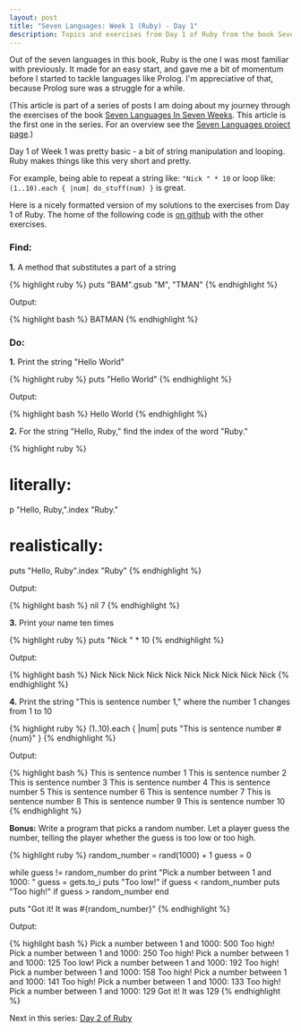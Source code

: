```yaml
---
layout: post
title: "Seven Languages: Week 1 (Ruby) - Day 1"
description: Topics and exercises from Day 1 of Ruby from the book Seven Languages In Seven Weeks.
---
```


Out of the seven languages in this book, Ruby is the one I was most familiar
with previously. It made for an easy start, and gave me a bit of momentum before
I started to tackle languages like Prolog. I'm appreciative of that, because
Prolog sure was a struggle for a while.

<div class="interjection"><p>
(This article is part of a series of posts I am doing about my journey through the exercises of the book <a href="http://pragprog.com/book/btlang/seven-languages-in-seven-weeks">Seven Languages In Seven Weeks</a>. This article is the first one in the series. For an overview see the <a href="/projects/seven-languages-in-seven-weeks/">Seven Languages project page</a>.)
</p></div>

Day 1 of Week 1 was pretty basic - a bit of string manipulation and looping.
Ruby makes things like this very short and pretty. 

For example, being able to
repeat a string like: `"Nick " * 10` or loop like: 
`(1..10).each { |num| do_stuff(num) }` is great.

Here is a nicely formatted version of my solutions to the exercises from Day 1 of Ruby. The home of the following code is [on github](https://github.com/nickknw/seven-languages-in-seven-weeks/blob/master/week-1-ruby/day1.rb) with the other exercises.  

<div id="formatted_solutions">

<h3>Find:</h3>

<div class="question"><b>1.</b> A method that substitutes a part of a
string</div>

{% highlight ruby %}
puts "BAM".gsub "M", "TMAN"
{% endhighlight %}

<div class="tiny_title">Output:</div>

{% highlight bash %}
BATMAN
{% endhighlight %}

<h3>Do:</h3>

<div class="question"><b>1.</b> Print the string "Hello World"</div>

{% highlight ruby %}
puts "Hello World"
{% endhighlight %}

<div class="tiny_title">Output:</div>

{% highlight bash %}
Hello World
{% endhighlight %}

<div class="question"><b>2.</b> For the string "Hello, Ruby," find the index of the word "Ruby."</div>

{% highlight ruby %}
# literally:
p "Hello, Ruby,".index "Ruby."
# realistically:
puts "Hello, Ruby".index "Ruby"
{% endhighlight %}

<div class="tiny_title">Output:</div>

{% highlight bash %}
nil
7
{% endhighlight %}

<div class="question"><b>3.</b> Print your name ten times</div>

{% highlight ruby %}
puts "Nick " * 10
{% endhighlight %}

<div class="tiny_title">Output:</div>

{% highlight bash %}
Nick Nick Nick Nick Nick Nick Nick Nick Nick Nick 
{% endhighlight %}

<div class="question"><b>4.</b> Print the string "This is sentence number 1," where the number 1 changes from 1 to 10</div>

{% highlight ruby %}
(1..10).each { |num| puts "This is sentence number #{num}" }
{% endhighlight %}

<div class="tiny_title">Output:</div>

{% highlight bash %}
This is sentence number 1
This is sentence number 2
This is sentence number 3
This is sentence number 4
This is sentence number 5
This is sentence number 6
This is sentence number 7
This is sentence number 8
This is sentence number 9
This is sentence number 10
{% endhighlight %}

<div class="question"><b>Bonus:</b> Write a program that picks a random number. Let a player guess the number, telling the player whether the guess is too low or too high.</div>

{% highlight ruby %}
random_number = rand(1000) + 1
guess = 0

while guess != random_number do
    print "Pick a number between 1 and 1000: "
    guess = gets.to_i
    puts "Too low!" if guess < random_number
    puts "Too high!" if guess > random_number
end

puts "Got it! It was #{random_number}"
{% endhighlight %}

<div class="tiny_title">Output:</div>

{% highlight bash %}
Pick a number between 1 and 1000: 500
Too high!
Pick a number between 1 and 1000: 250
Too high!
Pick a number between 1 and 1000: 125
Too low!
Pick a number between 1 and 1000: 192
Too high!
Pick a number between 1 and 1000: 158
Too high!
Pick a number between 1 and 1000: 141
Too high!
Pick a number between 1 and 1000: 133
Too high!
Pick a number between 1 and 1000: 129
Got it! It was 129
{% endhighlight %}

</div>

Next in this series: [Day 2 of Ruby](/blog/2011/12/04/seven-languages-week-1-day-2/)
